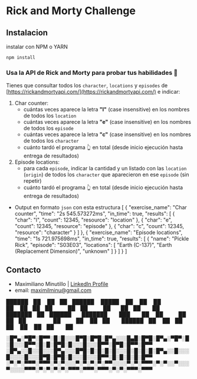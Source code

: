 # Rick and Morty Challenge

## Instalacion

instalar con NPM o YARN

```bash
npm install
```
### Usa la API de Rick and Morty para probar tus habilidades 🥼

Tienes que consultar todos los `character`, `locations` y `episodes` de [https://rickandmortyapi.com/](https://rickandmortyapi.com/) e indicar:

1. Char counter:
    - cuántas veces aparece la letra **"l"** (case insensitive) en los nombres de todos los `location`
    - cuántas veces aparece la letra **"e"** (case insensitive) en los nombres de todos los `episode`
    - cuántas veces aparece la letra **"c"** (case insensitive) en los nombres de todos los `character`
    - cuánto tardó el programa 👆 en total (desde inicio ejecución hasta entrega de resultados)
2. Episode locations:
    - para cada `episode`, indicar la cantidad y un listado con las `location` (`origin`) de todos los `character` que aparecieron en ese `episode` (sin repetir)
    - cuánto tardó el programa 👆 en total (desde inicio ejecución hasta entrega de resultados)
- Output en formato `json` con esta estructura
[
    {
        "exercise_name": "Char counter",
        "time": "2s 545.573272ms",
        "in_time": true,
        "results": [
            {
                "char": "l",
                "count": 12345,
                "resource": "location"
            },
            {
                "char": "e",
                "count": 12345,
                "resource": "episode"
            },
            {
                "char": "c",
                "count": 12345,
                "resource": "character"
            }
        ]
    },
    {
        "exercise_name": "Episode locations",
        "time": "1s 721.975698ms",
        "in_time": true,
        "results": [
            {
                "name": "Pickle Rick",
                "episode": "S03E03",
                "locations": [
                  "Earth (C-137)",
                  "Earth (Replacement Dimension)",
                  "unknown"
                ]
            }
        ]
    }
]

## Contacto

- Maximiliano Minutillo | [LinkedIn Profile](https://www.linkedin.com/in/maximiliano-minutillo/)
- email: maximilminu@gmail.com


 ██████ ██   ██ ██ ██████   █████  ██   ██ 
██      ██   ██ ██ ██   ██ ██   ██  ██ ██  
██      ███████ ██ ██████  ███████   ███   
██      ██   ██ ██ ██      ██   ██  ██ ██  
 ██████ ██   ██ ██ ██      ██   ██ ██   ██

░█▀▄░▀█▀░█▀▀░█░█░░░█▀█░█▀█░█▀▄░░░█▄█░█▀█░█▀▄░▀█▀░█░█░░░█▀▀░█░█░█▀█░█░░░█░░░█▀▀░█▀█░█▀▀░█▀▀
░█▀▄░░█░░█░░░█▀▄░░░█▀█░█░█░█░█░░░█░█░█░█░█▀▄░░█░░░█░░░░█░░░█▀█░█▀█░█░░░█░░░█▀▀░█░█░█░█░█▀▀
░▀░▀░▀▀▀░▀▀▀░▀░▀░░░▀░▀░▀░▀░▀▀░░░░▀░▀░▀▀▀░▀░▀░░▀░░░▀░░░░▀▀▀░▀░▀░▀░▀░▀▀▀░▀▀▀░▀▀▀░▀░▀░▀▀▀░▀▀▀
```